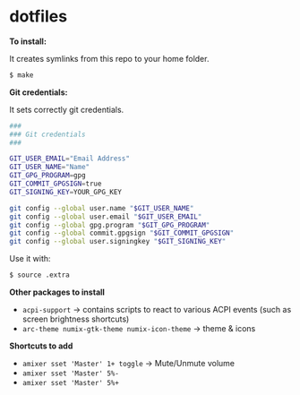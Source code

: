 # dotfiles



**To install:**

It creates symlinks from this repo to your home folder.

```bash
$ make
```

**Git credentials:**

It sets correctly git credentials.

```bash
###
### Git credentials
###

GIT_USER_EMAIL="Email Address"
GIT_USER_NAME="Name"
GIT_GPG_PROGRAM=gpg
GIT_COMMIT_GPGSIGN=true
GIT_SIGNING_KEY=YOUR_GPG_KEY

git config --global user.name "$GIT_USER_NAME"
git config --global user.email "$GIT_USER_EMAIL"
git config --global gpg.program "$GIT_GPG_PROGRAM"
git config --global commit.gpgsign "$GIT_COMMIT_GPGSIGN"
git config --global user.signingkey "$GIT_SIGNING_KEY"
```

Use it with:

```bash
$ source .extra
```

**Other packages to install**

- `acpi-support` -> contains scripts to react to various ACPI events (such as screen brightness shortcuts)
- `arc-theme numix-gtk-theme numix-icon-theme` -> theme & icons

**Shortcuts to add**
- `amixer sset 'Master' 1+ toggle` -> Mute/Unmute volume
- `amixer sset 'Master' 5%-`
- `amixer sset 'Master' 5%+`
